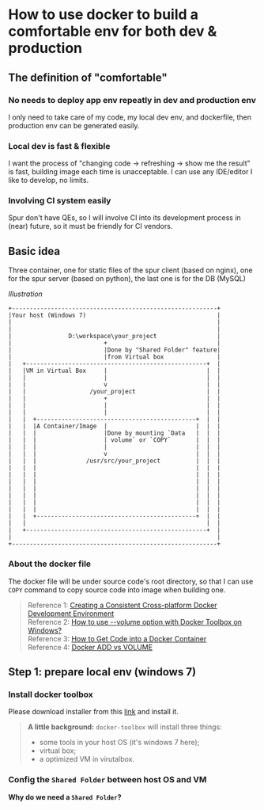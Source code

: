 # How to use docker to build a comfortable env for both dev & production

## The definition of "comfortable"
### No needs to deploy app env repeatly in dev and production env
I only need to take care of my code, my local dev env, and dockerfile, then production env can be generated easily.
### Local dev is fast & flexible
I want the process of "changing code -> refreshing -> show me the result" is fast, building image each time is unacceptable.
I can use any IDE/editor I like to develop, no limits.
### Involving CI system easily
Spur don't have QEs, so I will involve CI into its development process in (near) future, so it must be friendly for CI vendors.
## Basic idea
Three container, one for static files of the spur client (based on nginx), one for the spur server (based on python), the last one is for the DB (MySQL)

*Illustration*
```
+----------------------------------------------------------+
|Your host (Windows 7)                                     |
|                                                          |
|                                                          |
|                D:\workspace\your_project                 |
|                          +                               |
|                          |Done by "Shared Folder" feature|
|                          |from Virtual box               |
|   +---------------------------------------------------+  |
|   |VM in Virtual Box     |                            |  |
|   |                      |                            |  |
|   |                      v                            |  |
|   |                  /your_project                    |  |
|   |                      +                            |  |
|   |                      |                            |  |
|   |                      |                            |  |
|   |  +---------------------------------------------+  |  |
|   |  |A Container/Image  |                         |  |  |
|   |  |                   |Done by mounting `Data   |  |  |
|   |  |                   | volume` or `COPY`       |  |  |
|   |  |                   |                         |  |  |
|   |  |                   v                         |  |  |
|   |  |              /usr/src/your_project          |  |  |
|   |  |                                             |  |  |
|   |  |                                             |  |  |
|   |  |                                             |  |  |
|   |  |                                             |  |  |
|   |  |                                             |  |  |
|   |  |                                             |  |  |
|   |  |                                             |  |  |
|   |  +---------------------------------------------+  |  |
|   |                                                   |  |
|   +---------------------------------------------------+  |
|                                                          |
+----------------------------------------------------------+
```

### About the docker file
The docker file will be under source code's root directory, so that I can use `COPY` command to copy source code into image when building one. 

> Reference 1: [Creating a Consistent Cross-platform Docker Development Environment](https://blog.codeship.com/cross-platform-docker-development-environment/)  
> Reference 2: [How to use --volume option with Docker Toolbox on Windows?](http://stackoverflow.com/a/42435077)  
> Reference 3: [How to Get Code into a Docker Container](http://blog.cloud66.com/how-to-get-code-into-a-docker-container/)  
> Reference 4: [Docker ADD vs VOLUME](http://stackoverflow.com/a/27735940/807695)  


## Step 1: prepare local env (windows 7)
### Install docker toolbox
Please download installer from this [link](https://www.docker.com/products/docker-toolbox) and install it.

> **A little background:**
> `docker-toolbox` will install three things: 
>  - some tools in your host OS (it's windows 7 here); 
>  - virtual box;
>  - a optimized VM in virutalbox.

### Config the `Shared Folder` between host OS and VM
**Why do we need a `Shared Folder`?**
